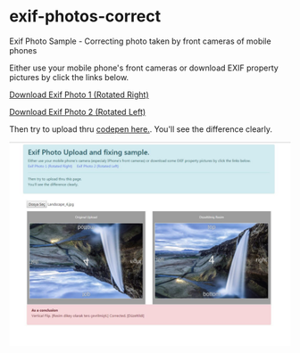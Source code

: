 # exif-photos-correct
Exif Photo Sample - Correcting photo taken by front cameras of mobile phones

Either use your mobile phone's front cameras or download EXIF property pictures by click the links below.

<a href="https://raw.githubusercontent.com/muammerkeles/exif-photos-correct/master/EXIFphotoCorrecting/Content/images/DSC_160s5.jpg" class="btn-link" target="_blank"> Download Exif Photo 1 (Rotated Right)</a>
      
<a href="https://raw.githubusercontent.com/muammerkeles/exif-photos-correct/master/EXIFphotoCorrecting/Content/images/Landscape_4.jpg" class="ml-3 btn-link" target="_blank">Download Exif Photo 2 (Rotated Left)</a>


Then try to upload thru <a href="https://codepen.io/muammer/pen/aqNMxR" class="ml-3 btn-link" target="_blank"> codepen here.</a>. 
You'll see the difference clearly.


<img src="https://raw.githubusercontent.com/muammerkeles/exif-photos-correct/master/EXIFphotoCorrecting/Content/images/conclusion-capture-large.JPG" width="800"/>
